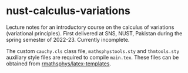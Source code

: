 # nust-calculus-variations
Lecture notes for an introductory course on the calculus of variations (variational principles). First delivered at SNS, NUST, Pakistan during the spring semester of 2022-23. Currently incomplete.

The custom `cauchy.cls` class file, `mathsphystools.sty` and `thmtools.sty` auxiliary style files are required to compile `main.tex`. These files can be obtained from [rmathsphys/latex-templates](https://github.com/rmathsphys/latex-templates).